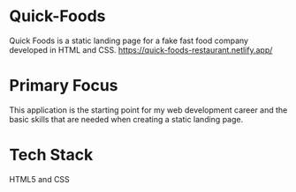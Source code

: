 # Quick-Foods

 Quick Foods is a static landing page for a fake fast food company developed in HTML and CSS. https://quick-foods-restaurant.netlify.app/

# Primary Focus 

 This application is the starting point for my web development career and the basic skills that are needed when creating a static landing page.
 

# Tech Stack 

 HTML5 and CSS 
